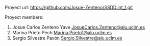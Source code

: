 Proyect url: <https://github.com/Josue-Zenteno/SSDD.int_1.git>

Proyect members:

1. Josue Carlos Zenteno Yave <JosueCarlos.Zenteno@alu.uclm.es>
2. Marina Prieto Pech <Marina.Prieto1@alu.uclm.es>
3. Sergio Silvestre Pavón  <Sergio.Silvestre@alu.uclm.es>
